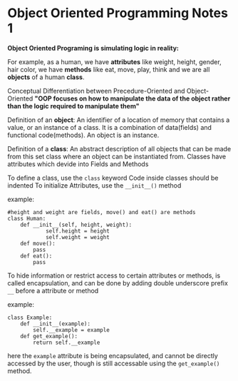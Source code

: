 # Object Oriented Programming Notes 1

**Object Oriented Programing is simulating logic in reality:**

For example, as a human,
we have **attributes** like weight, height, gender, hair color,
we have **methods** like eat, move, play, think
and we are all **objects** of a human **class**.

Conceptual Differentiation between Precedure-Oriented and Object-Oriented
**"OOP focuses on how to manipulate the data of the object rather than the logic required to manipulate them"**

Definition of an **object**: An identifier of a location of memory that contains a value,
or an instance of a class. It is a combination of data(fields) and functional code(methods). An object is an instance.

Definition of a **class**: An abstract description of all objects that can be made from this set class where an object can be instantiated from. Classes have attributes which devide into Fields and Methods

To define a class, use the ```class``` keyword
Code inside classes should be indented
To initialize Attributes, use the ```__init__()``` method

example:
```python:
#height and weight are fields, move() and eat() are methods
class Human:
	def __init__(self, height, weight):
    		self.height = height
    		self.weight = weight
  	def move():
		pass
	def eat():
		pass
```

To hide information or restrict access to certain attributes or methods, is called encapsulation, 
and can be done by adding double underscore prefix ```__``` before a attribute or method

example:
```python:
class Example:
	def __init__(example):
		self.__example = example
	def get_example():
		return self.__example
```

here the ```example``` attribute is being encapsulated, and cannot be directly accessed by the user, though is still accessable using the ```get_example()``` method.




